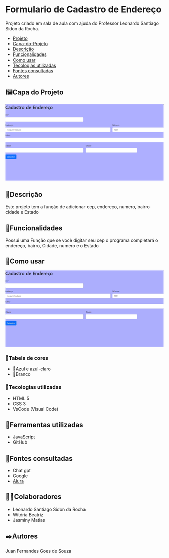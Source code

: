 # Formulario de Cadastro de Endereço
Projeto criado em sala de aula com ajuda do Professor Leonardo Santiago Sidon da Rocha.

* [Projeto](#Formulario-de-Cadastro-de-Endereco)
* [Capa-do-Projeto](#capa-do-projeto) 
* [Descrição](#descrição)   
* [Funcionalidades](#funcionalidades)  
* [Como usar](#como-usar)
* [Tecologias utilizadas](#tecologias-utilizadas)  
* [Fontes consultadas](#fontes-consultadas)  
* [Autores](#autores)
## 🖼️Capa do Projeto
<img src="imgs/Capa.png">

## 📄Descrição

Este projeto tem a função de adicionar cep, endereço, numero, bairro cidade e Estado
## 👾Funcionalidades

Possui uma Função que se você digitar seu cep o programa completará o endereço, bairro, Cidade, numero e o Estado
## 📸Como usar

<img src="imgs/Comousar.gif">

### 🎨Tabela de cores

* 💙Azul e azul-claro 
* 🤍Branco

### 🤖Tecologias utilizadas
* HTML 5
* CSS 3
* VsCode (Visual Code)
## 🔧Ferramentas utilizadas
* JavaScript
* GitHub
## 🔗Fontes consultadas
* Chat gpt
* Google
* [Alura](https://www.alura.com.br/artigos/escrever-bom-readme)
## 🤜🤛Colaboradores
* Leonardo Santiago Sidon da Rocha
* Witória Beatriz
* Jasminy Matias

## ✒️Autores
Juan Fernandes Goes de Souza
